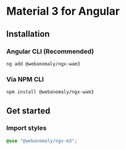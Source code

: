 # Material 3 for Angular

## Installation

### Angular CLI (Recommended)

```shell
ng add @webanomaly/ngx-wam3
```

### Via NPM CLI

```shell
npm install @webanomaly/ngx-wam3
```

## Get started

### Import styles

```scss
@use "@webanomaly/ngx-m3";
```
